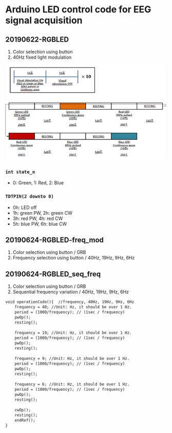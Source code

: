 # Arduino LED control code for EEG signal acquisition

## 20190622-RGBLED

1. Color selection using button
2. 40Hz fixed light modulation

![](https://github.com/jgshin354/EEG-DGMIF-jgshin/blob/master/Arduino/repo/OP_20190622-RGBLED.PNG?raw=true)

### `int state_n `

- 0: Green, 1: Red, 2: Blue

### `TDTPIN(2 downto 0)`

- 0h: LED off 
- 1h: green PW, 2h: green CW 
- 3h: red PW,   4h: red CW 
- 5h: blue PW,  6h: blue CW 

## 20190624-RGBLED-freq_mod

1. Color selection using button / GRB
2. Frequency selection using button / 40Hz,  19Hz, 9Hz, 6Hz



## 20190624-RGBLED_seq_freq

1. Color selection using button / GRB
2. Sequential frequency variation /  40Hz,  19Hz, 9Hz, 6Hz

```Arduino C
void operationCode(){  //frequency, 40Hz, 19Hz, 9Hz, 6Hz
	frequency = 40; //Unit: Hz, it should be over 1 Hz.
	period = (1000/frequency); // (1sec / frequency)  
	pwOp();
	resting();

	frequency = 19; //Unit: Hz, it should be over 1 Hz.
	period = (1000/frequency); // (1sec / frequency)  
	pwOp();
	resting();

	frequency = 9; //Unit: Hz, it should be over 1 Hz.
    period = (1000/frequency); // (1sec / frequency)  
    pwOp();
    resting(); 

    frequency = 6; //Unit: Hz, it should be over 1 Hz.
    period = (1000/frequency); // (1sec / frequency)  
    pwOp();
    resting();    

    cwOp();
    resting();
    endRef();
}
```





